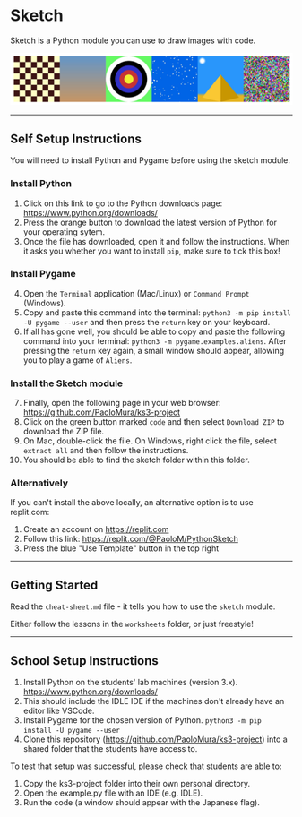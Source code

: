 # Sketch

Sketch is a Python module you can use to draw images with code.

![sketch examples](.data/sketch_examples.jpg)


---

## Self Setup Instructions

You will need to install Python and Pygame before using the sketch module.

### Install Python
1. Click on this link to go to the Python downloads page: https://www.python.org/downloads/
2. Press the orange button to download the latest version of Python for your operating sytem.
3. Once the file has downloaded, open it and follow the instructions. When it asks you whether you want to install `pip`, make sure to tick this box!

### Install Pygame
4. Open the `Terminal` application (Mac/Linux) or `Command Prompt` (Windows).
5. Copy and paste this command into the terminal: `python3 -m pip install -U pygame --user` and then press the `return` key on your keyboard.
6. If all has gone well, you should be able to copy and paste the following command into your terminal: `python3 -m pygame.examples.aliens`. After pressing the `return` key again, a small window should appear, allowing you to play a game of `Aliens`.

### Install the Sketch module
7. Finally, open the following page in your web browser: https://github.com/PaoloMura/ks3-project
8. Click on the green button marked `code` and then select `Download ZIP` to download the ZIP file.
9. On Mac, double-click the file. On Windows, right click the file, select `extract all` and then follow the instructions.
10. You should be able to find the sketch folder within this folder.

### Alternatively

If you can't install the above locally, an alternative option is to use replit.com:
1. Create an account on https://replit.com
2. Follow this link: https://replit.com/@PaoloM/PythonSketch
3. Press the blue "Use Template" button in the top right


---

## Getting Started

Read the `cheat-sheet.md` file - it tells you how to use the `sketch` module. 

Either follow the lessons in the `worksheets` folder, or just freestyle!


---

## School Setup Instructions

1. Install Python on the students' lab machines (version 3.x). https://www.python.org/downloads/
2. This should include the IDLE IDE if the machines don't already have an editor like VSCode.
3. Install Pygame for the chosen version of Python. `python3 -m pip install -U pygame --user`
4. Clone this repository (https://github.com/PaoloMura/ks3-project) into a shared folder that the students have access to.

To test that setup was successful, please check that students are able to:
1. Copy the ks3-project folder into their own personal directory.
2. Open the example.py file with an IDE (e.g. IDLE).
3. Run the code (a window should appear with the Japanese flag).
